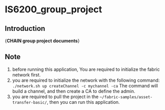 


# IS6200_group_project

## Introduction
{**CHAIN group project documents**}


## Note
1. before running this application, You are required to initialize the fabric network first.
2. you are required to initialize the network with the following command:
    `./network.sh up createChannel -c mychannel -ca`
    The command will build a channel, and then create a CA to define the admin.
3. you are required to pull the project in the `~/fabric-samples/asset-transfer-basic/`, then you can run this application.